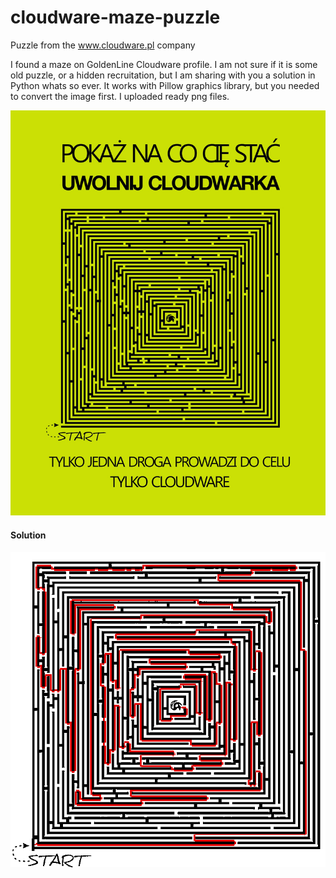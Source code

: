 cloudware-maze-puzzle
=====================

Puzzle from the www.cloudware.pl company

I found a maze on GoldenLine Cloudware profile. I am not sure if it is some old puzzle, or a hidden recruitation, but I am sharing with you a solution in Python whats so ever. It works with Pillow graphics library, but you needed to convert the image first. I uploaded ready png files.

![alt text](https://raw.githubusercontent.com/PuzzleLearning/cloudware-maze-puzzle/master/file_from_cloudware.jpg "Maze to be solved - free Cloudwarek!")

#### Solution

![alt text](https://raw.githubusercontent.com/PuzzleLearning/cloudware-maze-puzzle/master/result.png "Solution")
